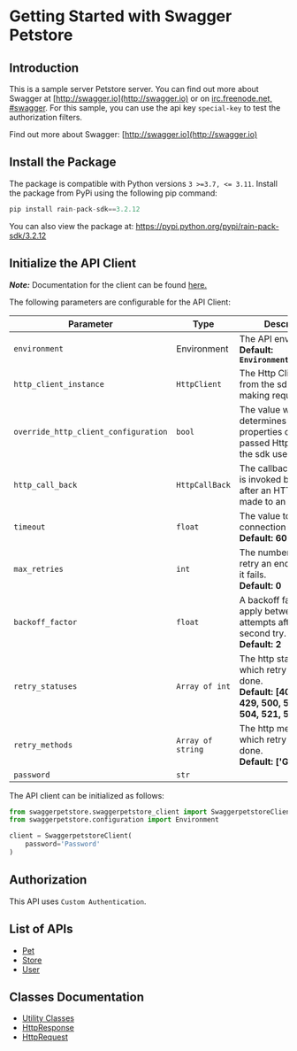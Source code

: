 
# Getting Started with Swagger Petstore

## Introduction

This is a sample server Petstore server.  You can find out more about Swagger at [http://swagger.io](http://swagger.io) or on [irc.freenode.net, #swagger](http://swagger.io/irc/).  For this sample, you can use the api key `special-key` to test the authorization filters.

Find out more about Swagger: [http://swagger.io](http://swagger.io)

## Install the Package

The package is compatible with Python versions `3 >=3.7, <= 3.11`.
Install the package from PyPi using the following pip command:

```python
pip install rain-pack-sdk==3.2.12
```

You can also view the package at:
https://pypi.python.org/pypi/rain-pack-sdk/3.2.12

## Initialize the API Client

**_Note:_** Documentation for the client can be found [here.](https://www.github.com/Syed-Subtain/apimatic-Petstore-php/tree/3.2.12/doc/client.md)

The following parameters are configurable for the API Client:

| Parameter | Type | Description |
|  --- | --- | --- |
| `environment` | Environment | The API environment. <br> **Default: `Environment.PRODUCTION`** |
| `http_client_instance` | `HttpClient` | The Http Client passed from the sdk user for making requests |
| `override_http_client_configuration` | `bool` | The value which determines to override properties of the passed Http Client from the sdk user |
| `http_call_back` | `HttpCallBack` | The callback value that is invoked before and after an HTTP call is made to an endpoint |
| `timeout` | `float` | The value to use for connection timeout. <br> **Default: 60** |
| `max_retries` | `int` | The number of times to retry an endpoint call if it fails. <br> **Default: 0** |
| `backoff_factor` | `float` | A backoff factor to apply between attempts after the second try. <br> **Default: 2** |
| `retry_statuses` | `Array of int` | The http statuses on which retry is to be done. <br> **Default: [408, 413, 429, 500, 502, 503, 504, 521, 522, 524]** |
| `retry_methods` | `Array of string` | The http methods on which retry is to be done. <br> **Default: ['GET', 'PUT']** |
| `password` | `str` |  |

The API client can be initialized as follows:

```python
from swaggerpetstore.swaggerpetstore_client import SwaggerpetstoreClient
from swaggerpetstore.configuration import Environment

client = SwaggerpetstoreClient(
    password='Password'
)
```

## Authorization

This API uses `Custom Authentication`.

## List of APIs

* [Pet](https://www.github.com/Syed-Subtain/apimatic-Petstore-php/tree/3.2.12/doc/controllers/pet.md)
* [Store](https://www.github.com/Syed-Subtain/apimatic-Petstore-php/tree/3.2.12/doc/controllers/store.md)
* [User](https://www.github.com/Syed-Subtain/apimatic-Petstore-php/tree/3.2.12/doc/controllers/user.md)

## Classes Documentation

* [Utility Classes](https://www.github.com/Syed-Subtain/apimatic-Petstore-php/tree/3.2.12/doc/utility-classes.md)
* [HttpResponse](https://www.github.com/Syed-Subtain/apimatic-Petstore-php/tree/3.2.12/doc/http-response.md)
* [HttpRequest](https://www.github.com/Syed-Subtain/apimatic-Petstore-php/tree/3.2.12/doc/http-request.md)

